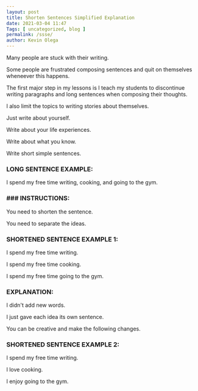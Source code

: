 ```yaml
--- 
layout: post 
title: Shorten Sentences Simplified Explanation
date: 2021-03-04 11:47
Tags: [ uncategorized, blog ]
permalink: /ssse/ 
author: Kevin Olega 
--- 
```

Many people are stuck with their writing.

Some people are frustrated composing sentences and quit on themselves wheneever this happens.

The first major step in my lessons is I teach my students to discontinue writing paragraphs and long sentences when composing their thoughts.

I also limit the topics to writing stories about themselves.

Just write about yourself.

Write about your life experiences.

Write about what you know.

Write short simple sentences.

### LONG SENTENCE EXAMPLE:

I spend my free time writing, cooking, and going to the gym.

### ### INSTRUCTIONS:

You need to shorten the sentence.

You need to separate the ideas.

### SHORTENED SENTENCE EXAMPLE 1:

I spend my free time writing.

I spend my free time cooking.

I spend my free time going to the gym.

### EXPLANATION:

I didn't add new words.

I just gave each idea its own sentence.

You can be creative and make the following changes.

### SHORTENED SENTENCE EXAMPLE 2:

I spend my free time writing.

I love cooking.

I enjoy going to the gym.



